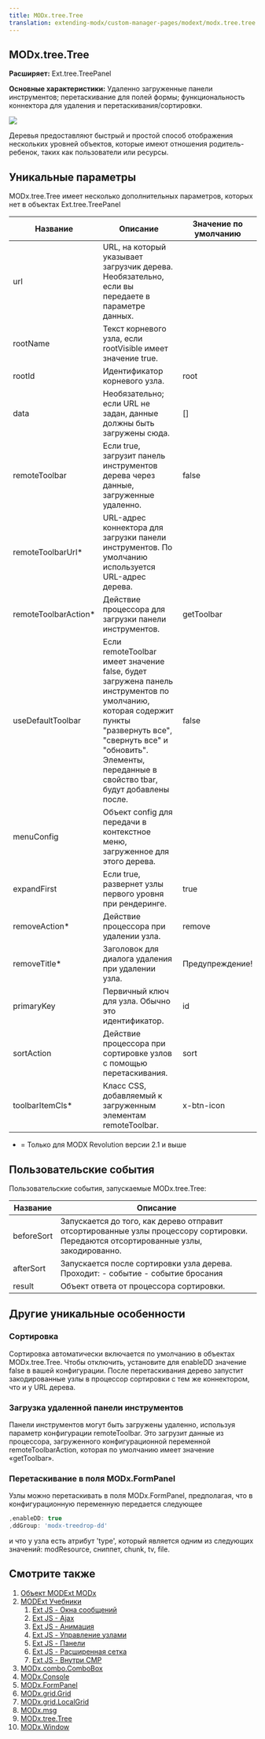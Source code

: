 ```yaml
---
title: MODx.tree.Tree
translation: extending-modx/custom-manager-pages/modext/modx.tree.tree
---
```


## MODx.tree.Tree

**Расширяет:** Ext.tree.TreePanel

**Основные характеристики:** Удаленно загруженные панели инструментов; перетаскивание для полей формы; функциональность коннектора для удаления и перетаскивания/сортировки.

![](/2.x/en/extending-modx/custom-manager-pages/modext/modext_tree.png)

Деревья предоставляют быстрый и простой способ отображения нескольких уровней объектов, которые имеют отношения родитель-ребенок, таких как пользователи или ресурсы.

## Уникальные параметры

MODx.tree.Tree имеет несколько дополнительных параметров, которых нет в объектах Ext.tree.TreePanel

| Название             | Описание                                                                                                                                                                                                                       | Значение по умолчанию |
| -------------------- | ------------------------------------------------------------------------------------------------------------------------------------------------------------------------------------------------------------------------------ | --------------------- |
| url                  | URL, на который указывает загрузчик дерева. Необязательно, если вы передаете в параметре данных.                                                                                                                               |
| rootName             | Текст корневого узла, если rootVisible имеет значение true.                                                                                                                                                                    |
| rootId               | Идентификатор корневого узла.                                                                                                                                                                                                  | root                  |
| data                 | Необязательно; если URL не задан, данные должны быть загружены сюда.                                                                                                                                                           | []                    |
| remoteToolbar        | Если true, загрузит панель инструментов дерева через данные, загруженные удаленно.                                                                                                                                             | false                 |
| remoteToolbarUrl*    | URL-адрес коннектора для загрузки панели инструментов. По умолчанию используется URL-адрес дерева.                                                                                                                             |
| remoteToolbarAction* | Действие процессора для загрузки панели инструментов.                                                                                                                                                                          | getToolbar            |
| useDefaultToolbar    | Если remoteToolbar имеет значение false, будет загружена панель инструментов по умолчанию, которая содержит пункты "развернуть все", "свернуть все" и "обновить". Элементы, переданные в свойство tbar, будут добавлены после. | false                 |
| menuConfig           | Объект config для передачи в контекстное меню, загруженное для этого дерева.                                                                                                                                                   |
| expandFirst          | Если true, развернет узлы первого уровня при рендеринге.                                                                                                                                                                       | true                  |
| removeAction*        | Действие процессора при удалении узла.                                                                                                                                                                                         | remove                |
| removeTitle*         | Заголовок для диалога удаления при удалении узла.                                                                                                                                                                              | Предупреждение!       |
| primaryKey           | Первичный ключ для узла. Обычно это идентификатор.                                                                                                                                                                             | id                    |
| sortAction           | Действие процессора при сортировке узлов с помощью перетаскивания.                                                                                                                                                             | sort                  |
| toolbarItemCls*      | Класс CSS, добавляемый к загруженным элементам remoteToolbar.                                                                                                                                                                  | x-btn-icon            |

- = Только для MODX Revolution версии 2.1 и выше

## Пользовательские события

Пользовательские события, запускаемые MODx.tree.Tree:

| Название   | Описание                                                                                                                             |
| ---------- | ------------------------------------------------------------------------------------------------------------------------------------ |
| beforeSort | Запускается до того, как дерево отправит отсортированные узлы процессору сортировки. Передаются отсортированные узлы, закодированно. |
| afterSort  | Запускается после сортировки узла дерева. Проходит: - событие - событие бросания                                                     |
| result     | Объект ответа от процессора сортировки.                                                                                              |

## Другие уникальные особенности

### Сортировка

Сортировка автоматически включается по умолчанию в объектах MODx.tree.Tree. Чтобы отключить, установите для enableDD значение false в вашей конфигурации. После перетаскивания дерево запустит закодированные узлы в процессор сортировки с тем же коннектором, что и у URL дерева.

### Загрузка удаленной панели инструментов

Панели инструментов могут быть загружены удаленно, используя параметр конфигурации remoteToolbar. Это загрузит данные из процессора, загруженного конфигурационной переменной remoteToolbarAction, которая по умолчанию имеет значение «getToolbar».

### Перетаскивание в поля MODx.FormPanel

Узлы можно перетаскивать в поля MODx.FormPanel, предполагая, что в конфигурационную переменную передается следующее

```javascript
,enableDD: true
,ddGroup: 'modx-treedrop-dd'
```

и что у узла есть атрибут 'type', который является одним из следующих значений: modResource, сниппет, chunk, tv, file.

## Смотрите также

1. [Объект MODExt MODx](extending-modx/custom-manager-pages/modext/modext-modx-object)
2. [MODExt Учебники](extending-modx/custom-manager-pages/modext/modext-tutorials)
    1. [Ext JS - Окна сообщений](extending-modx/custom-manager-pages/modext/modext-tutorials/1.-ext-js-tutorial-message-boxes)
    2. [Ext JS - Ajax](extending-modx/custom-manager-pages/modext/modext-tutorials/2.-ext-js-tutorial-ajax-include)
    3. [Ext JS - Анимация](extending-modx/custom-manager-pages/modext/modext-tutorials/3.-ext-js-tutorial-animation)
    4. [Ext JS - Управление узлами](extending-modx/custom-manager-pages/modext/modext-tutorials/4.-ext-js-tutorial-manipulating-nodes)
    5. [Ext JS - Панели](extending-modx/custom-manager-pages/modext/modext-tutorials/5.-ext-js-tutorial-panels)
    6. [Ext JS - Расширенная сетка](extending-modx/custom-manager-pages/modext/modext-tutorials/7.-ext-js-tutoral-advanced-grid)
    7. [Ext JS - Внутри CMP](extending-modx/custom-manager-pages/modext/modext-tutorials/8.-ext-js-tutorial-inside-a-cmp)
3. [MODx.combo.ComboBox](extending-modx/custom-manager-pages/modext/modx.combo.combobox)
4. [MODx.Console](extending-modx/custom-manager-pages/modext/modx.console)
5. [MODx.FormPanel](extending-modx/custom-manager-pages/modext/modx.formpanel)
6. [MODx.grid.Grid](extending-modx/custom-manager-pages/modext/modx.grid.grid)
7. [MODx.grid.LocalGrid](extending-modx/custom-manager-pages/modext/modx.grid.localgrid)
8. [MODx.msg](extending-modx/custom-manager-pages/modext/modx.msg)
9. [MODx.tree.Tree](extending-modx/custom-manager-pages/modext/modx.tree.tree)
10. [MODx.Window](extending-modx/custom-manager-pages/modext/modx.window)
